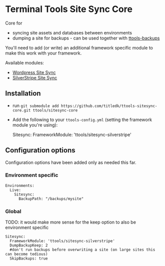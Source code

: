# Terminal Tools Site Sync Core

Core for

* syncing site assets and databases between environments
* dumping a site for backups - can be used together with [ttools-backups](https://github.com/titledk/ttools-backups)

You'll need to add (or write) an additional framework specific module
to make this work with your framework.

Available modules:

* [Wordpress Site Sync](https://github.com/CPHCloud/ttools-sitesync-wordpress)
* [SilverStripe Site Sync](https://github.com/titledk/ttools-sitesync-silverstripe)



## Installation

* run `git submodule add https://github.com/titledk/ttools-sitesync-core.git ttools/sitesync-core`
* Add the following to your `ttools-config.yml` (setting the framework module you're using):

	Sitesync:
		FrameworkModule: 'ttools/sitesync-silverstripe'


## Configuration options

Configuration options have been added only as needed this far.

### Environment specific

    Environments:
      Live:
        Sitesync:
          BackupPath: "/backups/mysite"

### Global

TODO: it would make more sense for the keep option to also be environment specific

    Sitesync:
      FrameworkModule: 'ttools/sitesync-silverstripe'
      DumpBackupKeep: 2
      #don't run backups before overwriting a site (on large sites this can become tedious)
      SkipBackups: true
